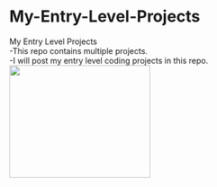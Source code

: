 # My-Entry-Level-Projects
My Entry Level Projects<br>
-This repo contains multiple projects.<br>
-I will post my entry level coding projects in this repo. <br>
<img src="https://cdn.dribbble.com/users/330915/screenshots/3587000/10_coding_dribbble.gif" width="250px" height="200px">
